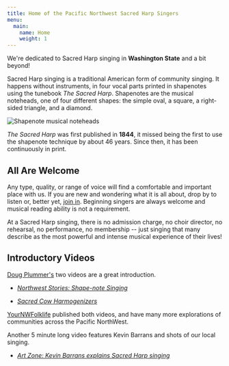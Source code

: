 ```yaml
---
title: Home of the Pacific Northwest Sacred Harp Singers
menu:
  main:
    name: Home
    weight: 1
---
```


We're dedicated to Sacred Harp singing in **Washington State** and a bit beyond! 

Sacred Harp singing is a traditional American form of community singing. It happens without instruments, in four vocal parts printed in shapenotes using the tunebook *The Sacred Harp*. Shapenotes are the musical noteheads, one of four different shapes: the simple oval, a square, a right-sided triangle, and a diamond.

![Shapenote musical noteheads](img/LittleSmithScale.jpg)

*The Sacred Harp* was first published in **1844**, it missed being the first to use the shapenote technique by about 46 years. Since then, it has been continuously in print.

## All Are Welcome
Any type, quality, or range of voice will find a comfortable and important place with us. If you are new and wondering what it is all about, drop by to listen or, better yet, [join in](/singing). Beginning singers are always welcome and musical reading ability is not a requirement.

At a Sacred Harp singing, there is no admission charge, no choir director, no rehearsal, no performance, no membership -- just singing that many describe as the most powerful and intense musical experience of their lives!

## Introductory Videos

[Doug Plummer's](https://www.dougplummer.com/ "Website for Doug Plummer, a photographer and videographer") two videos are a great introduction.

- [*Northwest Stories: Shape-note Singing*](http://youtu.be/t9yPPjabr6g "YouTube video about Shape Note Singing")

- [*Sacred Cow Harmogenizers*](https://www.youtube.com/watch?v=x0LCfdZrYrQ "YouTube video about the history of Sacred Cow Harmogenizers")

[YourNWFolklife](https://www.youtube.com/user/YourNWFolklife/playlists "Collection of videos about communities in the Pacific NorthWest") published both videos, and have many more explorations of communities across the Pacific NorthWest.

Another 5 minute long video features Kevin Barrans and shots of our local singing.

- [*Art Zone: Kevin Barrans explains Sacred Harp singing*](https://www.youtube.com/watch?v=LVYYoxSYqIk&feature=youtu.be)
